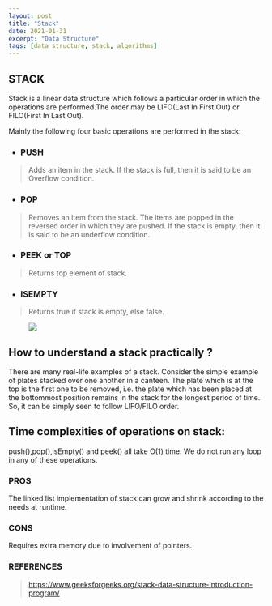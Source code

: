 ```yaml
---
layout: post
title: "Stack"
date: 2021-01-31
excerpt: "Data Structure"
tags: [data structure, stack, algorithms]
---
```


## STACK
Stack is a linear data structure which follows a particular order in which the operations are performed.The order may be LIFO(Last In First Out) or FILO(First In Last Out).

Mainly the following four basic operations are performed in the stack:
* ### PUSH
>Adds an item in the stack. If the stack is full, then it is said to be an Overflow condition.

* ### POP
>Removes an item from the stack. The items are popped in the reversed order in which they are pushed. If the stack is empty, then it is said to be an underflow condition.

* ### PEEK or TOP
>Returns top element of stack.

* ### ISEMPTY
>Returns true if stack is empty, else false.

<figure>
	<a href="https://www.geeksforgeeks.org/wp-content/uploads/gq/2013/03/stack.png"><img src="https://www.geeksforgeeks.org/wp-content/uploads/gq/2013/03/stack.png"></a>
</figure>

## How to understand a stack practically ?
There are many real-life examples of a stack. Consider the simple example of plates stacked over one another in a canteen. The plate which is at the top is the first one to be removed, i.e. the plate which has been placed at the bottommost position remains in the stack for the longest period of time. So, it can be simply seen to follow LIFO/FILO order.

## Time complexities of operations on stack:
push(),pop(),isEmpty() and peek() all take O(1) time. We do not run any loop in any of these operations.

### PROS
The linked list implementation of stack can grow and shrink according to the needs at runtime.

### CONS
Requires extra memory due to involvement of pointers.

### REFERENCES
>https://www.geeksforgeeks.org/stack-data-structure-introduction-program/